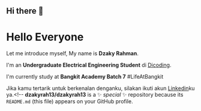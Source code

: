 ## Hi there 👋

# Hello Everyone

Let me introduce myself, My name is **Dzaky Rahman**.<br>

I'm an **Undergraduate Electrical Engineering Student** di [Dicoding](https://www.dicoding.com/).<br>

I'm currently study at **Bangkit Academy Batch 7** #LifeAtBangkit

Jika kamu tertarik untuk berkenalan denganku, silakan ikuti akun [Linkedin](https://www.linkedin.com/in/dzakyrahman13/)ku ya.<!--
**dzakyrah13/dzakyrah13** is a ✨ _special_ ✨ repository because its `README.md` (this file) appears on your GitHub profile.

